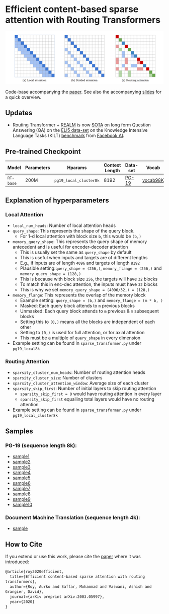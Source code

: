 # Efficient content-based sparse attention with Routing Transformers

<img src = "image/routing_attention.png" alt="Routing attention">

Code-base accompanying the [paper](https://arxiv.org/abs/2003.05997). See also
the accompanying [slides](https://drive.google.com/file/d/1maX-UQbtnVtxQqLmHvWVN6LNYtnBaTd9/view?usp=sharing)
for a quick overview.

## Updates

* Routing Transformer + [REALM](https://github.com/google-research/language/tree/master/language/realm)
  is now [SOTA](https://eval.ai/web/challenges/challenge-page/689/leaderboard/1908#leaderboardrank-1)
  on long form Question Answering (QA) on the
  [ELI5 data-set](https://github.com/facebookresearch/ELI5) on the Knowledge
  Intensive Language Tasks (KILT) [benchmark](https://github.com/facebookresearch/KILT)
  from [Facebook AI](https://ai.facebook.com/blog/introducing-kilt-a-new-unified-benchmark-for-knowledge-intensive-nlp-tasks/).

## Pre-trained Checkpoint

Model     | Parameters | Hparams                | Context Length | Data-set                                  | Vocab                                                                                     | Download
--------- | ---------- | ---------------------- | -------------- | ----------------------------------------- | ----------------------------------------------------------------------------------------- | --------
`RT-base` | 200M       | `pg19_local_cluster8k` | 8192           | [PG-19](https://github.com/deepmind/pg19) | [vocab98K](https://storage.googleapis.com/rt-checkpoint/vocab.pg19_length8k.32768.subwords) | [checkpoint.zip](https://storage.googleapis.com/rt-checkpoint/checkpoint.zip)

## Explanation of hyperparameters

### Local Attention

*   `local_num_heads`: Number of local attention heads
*   `query_shape`: This represents the shape of the query block.
    *   For 1-d local attention with block size `b`, this would be `(b,)`
*   `memory_query_shape`: This represents the query shape of memory antecedent
    and is useful for encoder-decoder attention
    * This is usually set the same as `query_shape` by default
    * This is useful when inputs and targets are of different lengths
    * E.g., if inputs are of length `4096` and targets of length `8192`
    * Plausible setting:`query_shape = (256,)`, `memory_flange = (256,)` and
      `memory_query_shape = (128,)`
    * This is because with block size `256`, the targets will have `32` blocks
    * To match this in enc-dec attention, the inputs must have `32` blocks
    * This is why we set `memory_query_shape = (4096/32,) = (128,)`
*   `memory_flange`: This represents the overlap of the memory block
    * Example setting: `query_shape = (b,)` and `memory_flange = (m * b, )`
    * Masked: Each query block attends to `m` previous blocks
    * Unmasked: Each query block attends to `m` previous & `m` subsequent blocks
    * Setting this to `(0,)` means all the blocks are independent of each other
    * Setting to `(0,)` is used for full attention, or for axial attention
    * This must be a multiple of `query_shape` in every dimension
*   Example setting can be found in `sparse_transformer.py` under `pg19_local8k`

### Routing Attention

*   `sparsity_cluster_num_heads`: Number of routing attention heads
*   `sparsity_cluster_size`: Number of clusters
*   `sparsity_cluster_attention_window`: Average size of each cluster
*   `sparsity_skip_first`: Number of initial layers to skip routing attention
    *   `sparsity_skip_first = 0` would have routing attention in every layer
    *   `sparsity_skip_first` equalling total layers would have no routing
        attention
*   Example setting can be found in `sparse_transformer.py` under
    `pg19_local_cluster8k`

## Samples

### PG-19 (sequence length 8k):

- [sample1](https://docs.google.com/document/d/1YE6644MprOr1vJkY0lJPeYswJQxncBmD_O12LQAMxIA/edit?usp=sharing)
- [sample2](https://docs.google.com/document/d/1UwCYAbIMHOXe07X5ELMwTPa90rqrZCGiJML4jywc0yY/edit?usp=sharing)
- [sample3](https://docs.google.com/document/d/1dC2zNExumaaxTu7BiClo88bZ0JKJMAJolJQDkcOHT70/edit?usp=sharing)
- [sample4](https://docs.google.com/document/d/1zoYG-x_1ElNZc6TatHfGgasNKAuOEqtaBI91ygfb2jA/edit?usp=sharing)
- [sample5](https://docs.google.com/document/d/1XvwY8jFUGGEw3S2HzNx7gBg-9nzSRWHtQVNQAyTVuAU/edit?usp=sharing)
- [sample6](https://docs.google.com/document/d/1RZrOI8e7n7czgA_a7Mt34ePymUFwyjEYrjohZ8aoBoc/edit?usp=sharing)
- [sample7](https://docs.google.com/document/d/1WfSqLCAEd8W3_s3dpaLPH3JwCG3ucBiK_JsoG8q0K3U/edit?usp=sharing)
- [sample8](https://docs.google.com/document/d/1O6KdRk5E-JWnhFmcFjiJwAEMHnprtN1ADr3JUvu65EM/edit?usp=sharing)
- [sample9](https://docs.google.com/document/d/1ZoM2-NCC7wTaB0bsuJw5W6HFslrRmczK8lJaoKsfaps/edit?usp=sharing)
- [sample10](https://docs.google.com/document/d/1x47B8hSRYCcOCHSLCLGctsZTWeeBFYhbbpRftAsh-Bw/edit?usp=sharing)

### Document Machine Translation (sequence length 4k):

-   [sample](https://docs.google.com/document/d/1wqKAyHx7IzJIS0nH9zFYM6KxkjR1qlnYjaECUI9YmmY/edit?usp=sharing)

## How to Cite

If you extend or use this work, please cite the
[paper](https://arxiv.org/abs/2003.05997) where it was introduced:

```
@article{roy2020efficient,
  title={Efficient content-based sparse attention with routing transformers},
  author={Roy, Aurko and Saffar, Mohammad and Vaswani, Ashish and Grangier, David},
  journal={arXiv preprint arXiv:2003.05997},
  year={2020}
}
```
